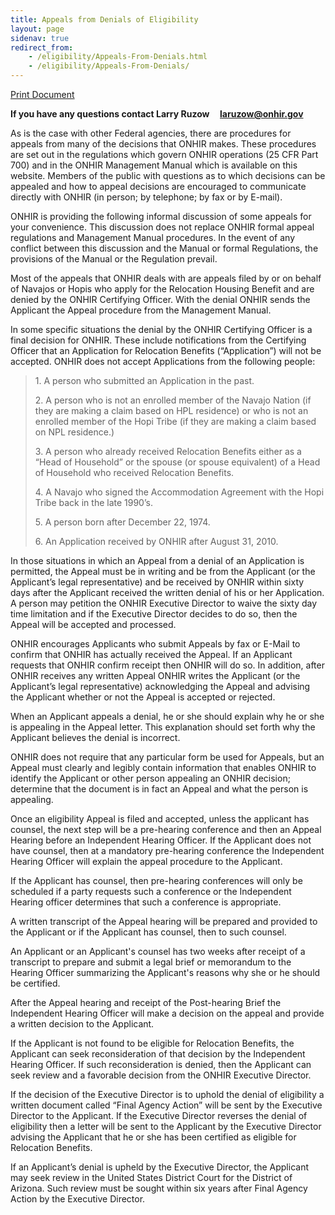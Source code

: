 ```yaml
---
title: Appeals from Denials of Eligibility
layout: page
sidenav: true
redirect_from:
    - /eligibility/Appeals-From-Denials.html
    - /eligibility/Appeals-From-Denials/
---
```


[Print Document]({{site.baseurl}}/assets/documents/eligibility/Appeals%20from%20Denials%20of%20Eligibility.doc)

**If you have any questions contact Larry Ruzow     [laruzow@onhir.gov](mailto:laruzow@onhir.gov?subject=Denial%20of%20Eligibility%20question%20from%20onhir.gov%20link)**

As is the case with other Federal agencies, there are procedures for appeals from many of the decisions that ONHIR makes. These procedures are set out in the regulations which govern ONHIR operations (25 CFR Part 700) and in the ONHIR Management Manual which is available on this website. Members of the public with questions as to which decisions can be appealed and how to appeal decisions are encouraged to communicate directly with ONHIR (in person; by telephone; by fax or by E-mail).

ONHIR is providing the following informal discussion of some appeals for your convenience. This discussion does not replace ONHIR formal appeal regulations and Management Manual procedures. In the event of any conflict between this discussion and the Manual or formal Regulations, the provisions of the Manual or the Regulation prevail.

Most of the appeals that ONHIR deals with are appeals filed by or on behalf of Navajos or Hopis who apply for the Relocation Housing Benefit and are denied by the ONHIR Certifying Officer. With the denial ONHIR sends the Applicant the Appeal procedure from the Management Manual.

In some specific situations the denial by the ONHIR Certifying Officer is a final decision for ONHIR. These include notifications from the Certifying Officer that an Application for Relocation Benefits (“Application”) will not be accepted. ONHIR does not accept Applications from the following people:

> 1\. A person who submitted an Application in the past.
> 
> 2\. A person who is not an enrolled member of the Navajo Nation (if they are making a claim based on HPL residence) or who is not an enrolled member of the Hopi Tribe (if they are making a claim based on NPL residence.)
> 
> 3\. A person who already received Relocation Benefits either as a “Head of Household” or the spouse (or spouse equivalent) of a Head of Household who received Relocation Benefits.
> 
> 4\. A Navajo who signed the Accommodation Agreement with the Hopi Tribe back in the late 1990’s.
> 
> 5\. A person born after December 22, 1974.
> 
> 6\. An Application received by ONHIR after August 31, 2010.

In those situations in which an Appeal from a denial of an Application is permitted, the Appeal must be in writing and be from the Applicant (or the Applicant’s legal representative) and be received by ONHIR within sixty days after the Applicant received the written denial of his or her Application. A person may petition the ONHIR Executive Director to waive the sixty day time limitation and if the Executive Director decides to do so, then the Appeal will be accepted and processed.

ONHIR encourages Applicants who submit Appeals by fax or E-Mail to confirm that ONHIR has actually received the Appeal. If an Applicant requests that ONHIR confirm receipt then ONHIR will do so. In addition, after ONHIR receives any written Appeal ONHIR writes the Applicant (or the Applicant’s legal representative) acknowledging the Appeal and advising the Applicant whether or not the Appeal is accepted or rejected.

When an Applicant appeals a denial, he or she should explain why he or she is appealing in the Appeal letter. This explanation should set forth why the Applicant believes the denial is incorrect.

ONHIR does not require that any particular form be used for Appeals, but an Appeal must clearly and legibly contain information that enables ONHIR to identify the Applicant or other person appealing an ONHIR decision; determine that the document is in fact an Appeal and what the person is appealing.

Once an eligibility Appeal is filed and accepted, unless the applicant has counsel, the next step will be a pre-hearing conference and then an Appeal Hearing before an Independent Hearing Officer. If the Applicant does not have counsel, then at a mandatory pre-hearing conference the Independent Hearing Officer will explain the appeal procedure to the Applicant.

If the Applicant has counsel, then pre-hearing conferences will only be scheduled if a party requests such a conference or the Independent Hearing officer determines that such a conference is appropriate.

A written transcript of the Appeal hearing will be prepared and provided to the Applicant or if the Applicant has counsel, then to such counsel.

An Applicant or an Applicant's counsel has two weeks after receipt of a transcript to prepare and submit a legal brief or memorandum to the Hearing Officer summarizing the Applicant's reasons why she or he should be certified.

After the Appeal hearing and receipt of the Post-hearing Brief the Independent Hearing Officer will make a decision on the appeal and provide a written decision to the Applicant.

If the Applicant is not found to be eligible for Relocation Benefits, the Applicant can seek reconsideration of that decision by the Independent Hearing Officer. If such reconsideration is denied, then the Applicant can seek review and a favorable decision from the ONHIR Executive Director.

If the decision of the Executive Director is to uphold the denial of eligibility a written document called “Final Agency Action” will be sent by the Executive Director to the Applicant. If the Executive Director reverses the denial of eligibility then a letter will be sent to the Applicant by the Executive Director advising the Applicant that he or she has been certified as eligible for Relocation Benefits.

If an Applicant’s denial is upheld by the Executive Director, the Applicant may seek review in the United States District Court for the District of Arizona. Such review must be sought within six years after Final Agency Action by the Executive Director.
